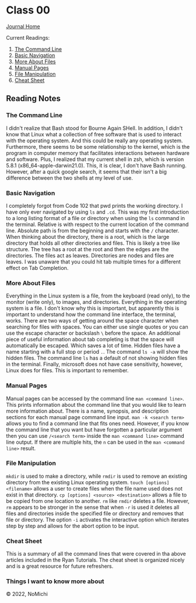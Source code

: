 # Class 00

[Journal Home](README.md)

Current Readings:

1. [The Command Line](https://ryanstutorials.net/linuxtutorial/commandline.php)
2. [Basic Navigation](https://ryanstutorials.net/linuxtutorial/navigation.php)
3. [More About Files](https://ryanstutorials.net/linuxtutorial/aboutfiles.php)
4. [Manual Pages](https://ryanstutorials.net/linuxtutorial/manual.php)
5. [File Manipulation](https://ryanstutorials.net/linuxtutorial/filemanipulation.php)
6. [Cheat Sheet](https://ryanstutorials.net/linuxtutorial/cheatsheet.php)

## Reading Notes

### The Command Line

I didn't realize that Bash stood for Bourne Again SHell. In addition, I didn't know that Linux what a collection of free software that is used to interact with the operating system. And this could be really any operating system. Furthermore, there seems to be some relationship to the kernel, which is the program in computer memory that facilitates interactions between hardware and software.
Plus, I realized that my current shell in zsh, which is version 5.8.1 (x86_64-apple-darwin21.0).
This, it is clear, I don't have Bash running. However, after a quick google search, it seems that their isn't a big difference between the two shells at my level of use.

### Basic Navigation

I completely forgot from Code 102 that pwd prints the working directory. I have only ever navigated by using `ls` and `.cd`.
This was my first introduction to a long listing format of a file or directory when using the `ls` command in the terminal.
Relative is with respect to the current location of the command line. Absolute path is from the beginning and starts with the `/` character. When thinking about the directory, there is a root, which is the large directory that holds all other directories and files. This is likely a tree like structure. The tree has a root at the root and then the edges are the directories. The files act as leaves. Directories are nodes and files are leaves.
I was unaware that you could hit tab multiple times for a different effect on Tab Completion.

### More About Files

Everything in the Linux system is a file, from the keyboard (read only), to the monitor (write only), to images, and directories. Everything in the operating system is a file. I don't know why this is important, but apparently this is important to understand how the command line interface, the terminal, works.
There are two ways of getting around the space character when searching for files with spaces. You can either use single quotes or you can use the escape character or backslash `\` before the space.
An additional piece of useful information about tab completing is that the space will automatically be escaped. Which saves a lot of time.
Hidden files have a name starting with a full stop or period `.`. The command `ls -a` will show the hidden files. The command line `ls` has a default of not showing hidden files in the terminal.
Finally, microsoft does not have case sensitivity, however, Linux does for files. This is important to remember.

### Manual Pages

Manual pages can be accessed by the command line `man <command line>`. This prints information about the command line that you would like to learn more information about. There is a name, synopsis, and description sections for each manual page command line input. `man -k <search term>` allows you to find a command line that fits ones need. However, if you know the command line that you want but have forgotten a particular argument then you can use `/<search term>` inside the `man <command line>` command line output. If there are multiple hits, the `n` can be used in the `man <command line>` result.

### File Manipulation

`mkdir` is used to make a directory, while `rmdir` is used to remove an existing directory from the existing Linux operating system. `touch [options] <filename>` allows a user to create files when the file name used does not exist in that directory.
`cp [options] <source> <destination>` allows a file to be copied from one location to another.
`rm` like `rmdir` deletes a file. However, `rm` appears to be stronger in the sense that when `-r` is used it deletes all files and directories inside the specified file or directory and removes that file or directory. The option `-i` activates the interactive option which iterates step by step and allows for the abort option to be input.

### Cheat Sheet

This is a summary of all the command lines that were covered in tha above articles included in the Ryan Tutorials. The cheat sheet is organized nicely and is a great resource for future refreshers.

### Things I want to know more about

&copy; 2022, NoMichi
